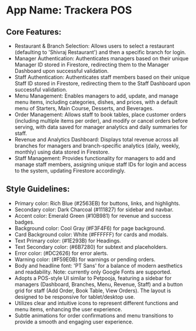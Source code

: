 # **App Name**: Trackera POS

## Core Features:

- Restaurant & Branch Selection: Allows users to select a restaurant (defaulting to 'Shivraj Restaurant') and then a specific branch for login.
- Manager Authentication: Authenticates managers based on their unique Manager ID stored in Firestore, redirecting them to the Manager Dashboard upon successful validation.
- Staff Authentication: Authenticates staff members based on their unique Staff ID stored in Firestore, redirecting them to the Staff Dashboard upon successful validation.
- Menu Management: Enables managers to add, update, and manage menu items, including categories, dishes, and prices, with a default menu of Starters, Main Course, Desserts, and Beverages.
- Order Management: Allows staff to book tables, place customer orders (including multiple items per order), and modify or cancel orders before serving, with data saved for manager analytics and daily summaries for staff.
- Revenue and Analytics Dashboard: Displays total revenue across all branches for managers and branch-specific analytics (daily, weekly, monthly) using data stored in Firestore.
- Staff Management: Provides functionality for managers to add and manage staff members, assigning unique staff IDs for login and access to the system, updating Firestore accordingly.

## Style Guidelines:

- Primary color: Rich Blue (#2563EB) for buttons, links, and highlights.
- Secondary color: Dark Charcoal (#111827) for sidebar and navbar.
- Accent color: Emerald Green (#10B981) for revenue and success badges.
- Background color: Cool Gray (#F3F4F6) for page background.
- Card Background color: White (#FFFFFF) for cards and modals.
- Text Primary color: (#1E293B) for Headings.
- Text Secondary color: (#6B7280) for subtext and placeholders.
- Error color: (#DC2626) for error alerts.
- Warning color: (#F59E0B) for warnings or pending orders.
- Body and headline font: 'PT Sans' for a balance of modern aesthetics and readability. Note: currently only Google Fonts are supported.
- Adopts a POS-style UI similar to Petpooja, featuring a sidebar for managers (Dashboard, Branches, Menu, Revenue, Staff) and a button grid for staff (Add Order, Book Table, View Orders). The layout is designed to be responsive for tablet/desktop use.
- Utilizes clear and intuitive icons to represent different functions and menu items, enhancing the user experience.
- Subtle animations for order confirmations and menu transitions to provide a smooth and engaging user experience.